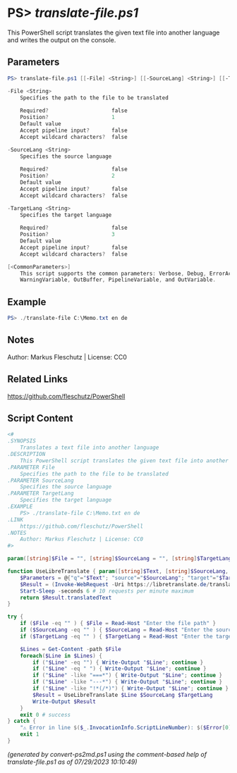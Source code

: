 PS> *translate-file.ps1*
====================

This PowerShell script translates the given text file into another language and writes the output on the console.

Parameters
----------
```powershell
PS> translate-file.ps1 [[-File] <String>] [[-SourceLang] <String>] [[-TargetLang] <String>] [<CommonParameters>]

-File <String>
    Specifies the path to the file to be translated
    
    Required?                    false
    Position?                    1
    Default value                
    Accept pipeline input?       false
    Accept wildcard characters?  false

-SourceLang <String>
    Specifies the source language
    
    Required?                    false
    Position?                    2
    Default value                
    Accept pipeline input?       false
    Accept wildcard characters?  false

-TargetLang <String>
    Specifies the target language
    
    Required?                    false
    Position?                    3
    Default value                
    Accept pipeline input?       false
    Accept wildcard characters?  false

[<CommonParameters>]
    This script supports the common parameters: Verbose, Debug, ErrorAction, ErrorVariable, WarningAction, 
    WarningVariable, OutBuffer, PipelineVariable, and OutVariable.
```

Example
-------
```powershell
PS> ./translate-file C:\Memo.txt en de

```

Notes
-----
Author: Markus Fleschutz | License: CC0

Related Links
-------------
https://github.com/fleschutz/PowerShell

Script Content
--------------
```powershell
<#
.SYNOPSIS
	Translates a text file into another language 
.DESCRIPTION
	This PowerShell script translates the given text file into another language and writes the output on the console.
.PARAMETER File
	Specifies the path to the file to be translated
.PARAMETER SourceLang
	Specifies the source language
.PARAMETER TargetLang
	Specifies the target language
.EXAMPLE
	PS> ./translate-file C:\Memo.txt en de
.LINK
	https://github.com/fleschutz/PowerShell
.NOTES
	Author: Markus Fleschutz | License: CC0
#>

param([string]$File = "", [string]$SourceLang = "", [string]$TargetLang = "")

function UseLibreTranslate { param([string]$Text, [string]$SourceLang, [string]$TargetLang)
	$Parameters = @{"q"="$Text"; "source"="$SourceLang"; "target"="$TargetLang"; }
	$Result = (Invoke-WebRequest -Uri https://libretranslate.de/translate -Method POST -Body ($Parameters|ConvertTo-Json) -ContentType "application/json" -useBasicParsing).content | ConvertFrom-Json
	Start-Sleep -seconds 6 # 10 requests per minute maximum
	return $Result.translatedText
}

try {
	if ($File -eq "" ) { $File = Read-Host "Enter the file path" }
	if ($SourceLang -eq "" ) { $SourceLang = Read-Host "Enter the source language" }
	if ($TargetLang -eq "" ) { $TargetLang = Read-Host "Enter the target language" }

	$Lines = Get-Content -path $File
	foreach($Line in $Lines) {
		if ("$Line" -eq "") { Write-Output "$Line"; continue }
		if ("$Line" -eq " ") { Write-Output "$Line"; continue }
		if ("$Line" -like "===*") { Write-Output "$Line"; continue }
		if ("$Line" -like "---*") { Write-Output "$Line"; continue }
		if ("$Line" -like "!*(/*)") { Write-Output "$Line"; continue }
		$Result = UseLibreTranslate $Line $SourceLang $TargetLang
		Write-Output $Result
	}
	exit 0 # success
} catch {
	"⚠️ Error in line $($_.InvocationInfo.ScriptLineNumber): $($Error[0])"
	exit 1
}
```

*(generated by convert-ps2md.ps1 using the comment-based help of translate-file.ps1 as of 07/29/2023 10:10:49)*
